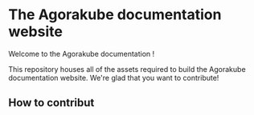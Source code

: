 # The Agorakube documentation website

Welcome to the Agorakube documentation !

This repository houses all of the assets required to build the Agorakube documentation website. We're glad that you want to contribute!

## How to contribut



